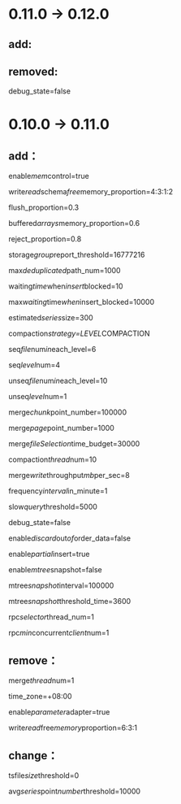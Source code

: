 <!--

    Licensed to the Apache Software Foundation (ASF) under one
    or more contributor license agreements.  See the NOTICE file
    distributed with this work for additional information
    regarding copyright ownership.  The ASF licenses this file
    to you under the Apache License, Version 2.0 (the
    "License"); you may not use this file except in compliance
    with the License.  You may obtain a copy of the License at
    
        http://www.apache.org/licenses/LICENSE-2.0
    
    Unless required by applicable law or agreed to in writing,
    software distributed under the License is distributed on an
    "AS IS" BASIS, WITHOUT WARRANTIES OR CONDITIONS OF ANY
    KIND, either express or implied.  See the License for the
    specific language governing permissions and limitations
    under the License.

-->
# 0.11.0 -> 0.12.0

## add:

## removed:

debug_state=false

# 0.10.0 -> 0.11.0

## add：
enable*mem*control=true

write*read*schema*free*memory_proportion=4:3:1:2

flush_proportion=0.3

buffered*arrays*memory_proportion=0.6

reject_proportion=0.8

storage*group*report_threshold=16777216

max*deduplicated*path_num=1000

waiting*time*when*insert*blocked=10

max*waiting*time*when*insert_blocked=10000

estimated*series*size=300

compaction*strategy=LEVEL*COMPACTION

seq*file*num*in*each_level=6

seq*level*num=4

unseq*file*num*in*each_level=10

unseq*level*num=1

merge*chunk*point_number=100000

merge*page*point_number=1000

merge*fileSelection*time_budget=30000

compaction*thread*num=10

merge*write*throughput*mb*per_sec=8

frequency*interval*in_minute=1

slow*query*threshold=5000

debug_state=false

enable*discard*out*of*order_data=false

enable*partial*insert=true

enable*mtree*snapshot=false

mtree*snapshot*interval=100000

mtree*snapshot*threshold_time=3600

rpc*selector*thread_num=1

rpc*min*concurrent*client*num=1

## remove：
merge*thread*num=1

time_zone=+08:00

enable*parameter*adapter=true

write*read*free*memory*proportion=6:3:1

## change：
tsfile*size*threshold=0

avg*series*point*number*threshold=10000

